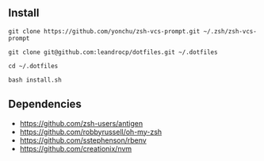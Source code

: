 ## Install

```
git clone https://github.com/yonchu/zsh-vcs-prompt.git ~/.zsh/zsh-vcs-prompt

git clone git@github.com:leandrocp/dotfiles.git ~/.dotfiles

cd ~/.dotfiles

bash install.sh
```

## Dependencies
* https://github.com/zsh-users/antigen
* https://github.com/robbyrussell/oh-my-zsh
* https://github.com/sstephenson/rbenv
* https://github.com/creationix/nvm
